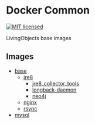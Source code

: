 # Docker Common
[![MIT licensed](https://img.shields.io/badge/license-MIT-blue.svg)](https://tldrlegal.com/license/mit-license#summary)

LivingObjects base images

## Images

* [base](base/)
    * [jre8](jre8/)
        * [jre8_collector_tools](jre8_collector_tools/)
        * [longback-daemon](longback-daemon/)
        * [neo4j](neo4j/)
    * [nginx](nginx/)
    * [rsync](rsync/)
* [mysql](mysql/)
